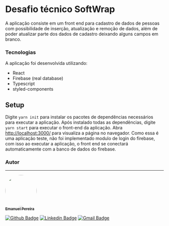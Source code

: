 # Desafio técnico SoftWrap

A aplicação consiste em um front end para cadastro de dados de pessoas com possibilidade de inserção, atualização e remoção de dados, além de poder atualizar parte dos dados de cadastro deixando alguns campos em branco.

### Tecnologias
A aplicação foi desenvolvida utilizando:
* React
* Firebase (real database)
* Typescript
* styled-components

## Setup

Digite `yarn init` para instalar os pacotes de dependências necessários para executar a aplicação. Após instalado todas as dependências, digite `yarn start` para executar o front-end da aplicação. Abra [http://localhost:3000/](http://localhost:30000) para visualiza a página no navegador. Como essa é uma aplicação teste, não foi implementado modulo de login do firebase, com isso ao executar a aplicação, o front end se conectará automaticamente com a banco de dados do firebase.


### Autor
---

<a href="https://github.com/EmanuelcPereira">
 <img style="border-radius: 50%;" src="https://avatars.githubusercontent.com/u/74794011?v=4" width="100px;" alt=""/>
 <br />
 <sub><b>Emanuel Pereira</b></sub></a> <a href="https://github.com/EmanuelcPereira" title="Github"></a>

[![Github Badge](https://img.shields.io/badge/-Emanuel-lightgrey?style=flat-square&logo=Github&logoColor=white&link=https://github.com/EmanuelcPereira)](https://github.com/EmanuelcPereira)
[![Linkedin Badge](https://img.shields.io/badge/-Emanuel-blue?style=flat-square&logo=Linkedin&logoColor=white&link=https://www.linkedin.com/in/emanuel-c-pereira/)](https://www.linkedin.com/in/emanuel-c-pereira/)
[![Gmail Badge](https://img.shields.io/badge/-emanuelcdpr@gmail.com-c14438?style=flat-square&logo=Gmail&logoColor=white&link=mailto:emanuelcdpr@gmail.com)](mailto:emanuelcdpr@gmail.com)

